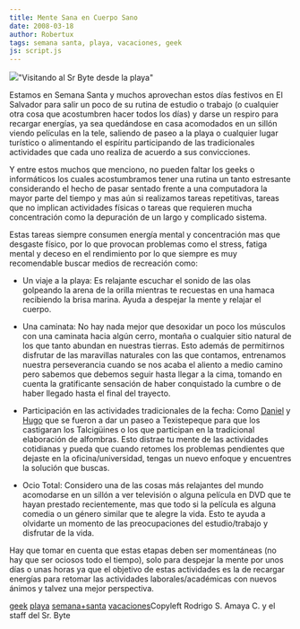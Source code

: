```yaml
---
title: Mente Sana en Cuerpo Sano
date: 2008-03-18
author: Robertux
tags: semana santa, playa, vacaciones, geek
js: script.js
---
```


[![](http://bp3.blogger.com/_jH77WNrMVRA/R9_bhdxJyeI/AAAAAAAAAn4/DmeSK10ljYY/s320/LaptopAtBeach.PNG)](http://bp3.blogger.com/_jH77WNrMVRA/R9_bhdxJyeI/AAAAAAAAAn4/DmeSK10ljYY/s1600-h/LaptopAtBeach.PNG)"Visitando al Sr Byte desde
      la playa"

Estamos en Semana Santa y muchos aprovechan estos días festivos en
      El Salvador para salir un poco de su rutina de estudio o trabajo (o cualquier otra cosa que
      acostumbren hacer todos los días) y darse un respiro para recargar energías, ya sea quedándose
      en casa acomodados en un sillón viendo películas en la tele, saliendo de paseo a la playa o
      cualquier lugar turístico o alimentando el espíritu participando de las tradicionales
      actividades que cada uno realiza de acuerdo a sus convicciones.

Y entre
      estos muchos que menciono, no pueden faltar los geeks o informáticos los cuales acostumbramos
      tener una rutina un tanto estresante considerando el hecho de pasar sentado frente a una
      computadora la mayor parte del tiempo y mas aún si realizamos tareas repetitivas, tareas que
      no implican actividades físicas o tareas que requieren mucha concentración como la depuración
      de un largo y complicado sistema.

Estas tareas siempre consumen energía
      mental y concentración mas que desgaste físico, por lo que provocan problemas como el stress,
      fatiga mental y deceso en el rendimiento por lo que siempre es muy recomendable buscar medios
      de recreación como:

- Un viaje a la playa: Es relajante escuchar el sonido de las olas golpeando la arena de la orilla mientras te recuestas en una hamaca recibiendo la brisa marina. Ayuda a despejar la mente y relajar el cuerpo.

- Una caminata: No hay nada mejor que desoxidar un poco los músculos con una caminata hacia algún cerro, montaña o cualquier sitio natural de los que tanto abundan en nuestras tierras. Esto además de permitirnos disfrutar de las maravillas naturales con las que contamos, entrenamos nuestra perseverancia cuando se nos acaba el aliento a medio camino pero sabemos que debemos seguir hasta llegar a la cima, tomando en cuenta la gratificante sensación de haber conquistado la cumbre o de haber llegado hasta el final del trayecto.

- Participación en las actividades tradicionales de la fecha: Como [Daniel](http://www.blogger.com/profile/04243634599457276349) y [Hugo](http://www.blogger.com/profile/09732801508756249569) que se fueron a dar un paseo a Texistepeque para que los castigaran los Talcigüines o los que participan en la tradicional elaboración de alfombras. Esto distrae tu mente de las actividades cotidianas y pueda que cuando retomes los problemas pendientes que dejaste en la oficina/universidad, tengas un nuevo enfoque y encuentres la solución que buscas.

- Ocio Total: Considero una de las cosas más relajantes del mundo acomodarse en un sillón a ver televisión o alguna película en DVD que te hayan prestado recientemente, mas que todo si la película es alguna comedia o un género similar que te alegre la vida. Esto te ayuda a olvidarte un momento de las preocupaciones del estudio/trabajo y disfrutar de la vida.

Hay que tomar en cuenta que estas etapas deben ser momentáneas (no hay que ser ociosos
      todo el tiempo), solo para despejar la mente por unos días o unas horas ya que el objetivo de
      estas actividades es la de recargar energías para retomar las actividades laborales/académicas
      con nuevos ánimos y talvez una mejor perspectiva.

[geek](http://www.blogalaxia.com/tags/geek)
      [playa](http://www.blogalaxia.com/tags/playa) [semana+santa](http://www.blogalaxia.com/tags/semana+santa) [vacaciones](http://www.blogalaxia.com/tags/vacaciones)Copyleft Rodrigo S. Amaya C. y el staff del Sr.
      Byte